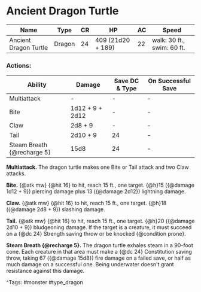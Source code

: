 # Ancient Dragon Turtle

| Name | Type | CR | HP | AC | Speed |
|------|------|----|----|----|-------|
| Ancient Dragon Turtle | Dragon | 24 | 409 (21d20 + 189) | 22 | walk: 30 ft., swim: 60 ft. |

### Actions:

| Ability | Damage | Save DC & Type | On Successful Save |
|---------|--------|----------------|--------------------|
| Multiattack | - | - | - |
| Bite | 1d12 + 9 + 2d12 | - | - |
| Claw | 2d8 + 9 | - | - |
| Tail | 2d10 + 9 | 24 | - |
| Steam Breath {@recharge 5} | 15d8 | 24 | - |


**Multiattack.** The dragon turtle makes one Bite or Tail attack and two Claw attacks.

**Bite.** {@atk mw} {@hit 16} to hit, reach 15 ft., one target. {@h}15 ({@damage 1d12 + 9}) piercing damage plus 13 ({@damage 2d12}) lightning damage.

**Claw.** {@atk mw} {@hit 16} to hit, reach 15 ft., one target. {@h}18 ({@damage 2d8 + 9}) slashing damage.

**Tail.** {@atk mw} {@hit 16} to hit, reach 15 ft., one target. {@h}20 ({@damage 2d10 + 9}) bludgeoning damage. If the target is a creature, it must succeed on a {@dc 24} Strength saving throw or be knocked {@condition prone}.

**Steam Breath {@recharge 5}.** The dragon turtle exhales steam in a 90-foot cone. Each creature in that area must make a {@dc 24} Constitution saving throw, taking 67 ({@damage 15d8}) fire damage on a failed save, or half as much damage on a successful one. Being underwater doesn't grant resistance against this damage.

^Tags: #monster #type_dragon